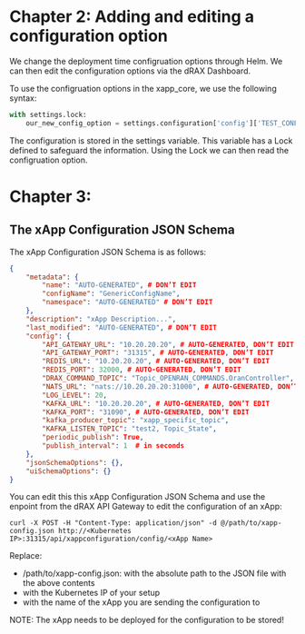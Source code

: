 # Chapter 2: Adding and editing a configuration option 

We change the deployment time configruation options through Helm. We can then edit the configuration options via the dRAX Dashboard. 

To use the configruation options in the xapp_core, we use the following syntax:

```python
with settings.lock:
    our_new_config_option = settings.configuration['config']['TEST_CONFIG']
```

The configuration is stored in the settings variable. This variable has a Lock defined to safeguard the information. Using the Lock we can then read the configruation option.

# Chapter 3:

## The xApp Configuration JSON Schema

The xApp Configuration JSON Schema is as follows:

```json
{
    "metadata": {
        "name": "AUTO-GENERATED", # DON’T EDIT
        "configName": "GenericConfigName",
        "namespace": "AUTO-GENERATED" # DON’T EDIT
    },
    "description": "xApp Description...",
    "last_modified": "AUTO-GENERATED", # DON’T EDIT
    "config": {
        "API_GATEWAY_URL": "10.20.20.20", # AUTO-GENERATED, DON’T EDIT
        "API_GATEWAY_PORT": "31315", # AUTO-GENERATED, DON’T EDIT
        "REDIS_URL": "10.20.20.20", # AUTO-GENERATED, DON’T EDIT
        "REDIS_PORT": 32000, # AUTO-GENERATED, DON’T EDIT
        "DRAX_COMMAND_TOPIC": "Topic_OPENRAN_COMMANDS.OranController", # AUTO-GENERATED, DON’T EDIT
        "NATS_URL": "nats://10.20.20.20:31000", # AUTO-GENERATED, DON’T EDIT
        "LOG_LEVEL": 20,  
        "KAFKA_URL": "10.20.20.20", # AUTO-GENERATED, DON’T EDIT
        "KAFKA_PORT": "31090", # AUTO-GENERATED, DON’T EDIT
        "kafka_producer_topic": "xapp_specific_topic",
        "KAFKA_LISTEN_TOPIC": "test2, Topic_State",
        "periodic_publish": True, 
        "publish_interval": 1  # in seconds
    },
    "jsonSchemaOptions": {},
    "uiSchemaOptions": {}
}

```

You can edit this this xApp Configuration JSON Schema and use the enpoint from the dRAX API Gateway to edit the configuration of an xApp:

```shell
curl -X POST -H "Content-Type: application/json" -d @/path/to/xapp-config.json http://<Kubernetes IP>:31315/api/xappconfiguration/config/<xApp Name>
```

Replace:
- /path/to/xapp-config.json: with the absolute path to the JSON file with the above contents
- <Kubernetes IP> with the Kubernetes IP of your setup
- <xApp name> with the name of the xApp you are sending the configuration to

NOTE: The xApp needs to be deployed for the configuration to be stored!
